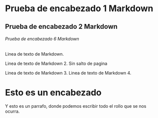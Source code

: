 <html>
<head>
    <title>Esta es mi primera pagina</title>
</head>

# Prueba de encabezado 1 Markdown
## Prueba de encabezado 2 Markdown
###### Prueba de encabezado 6 Markdown

Linea de texto de Markdown.

Linea de texto de Markdown 2. Sin salto de pagina

Linea de texto de Markdown 3.
Linea de texto de Markdown 4.
    
<body>
    <h1>Esto es un encabezado</h1>
    <p>Y esto es un parrafo, donde podemos escribir todo el rollo que se nos ocurra.</p>
</body>
</html>

